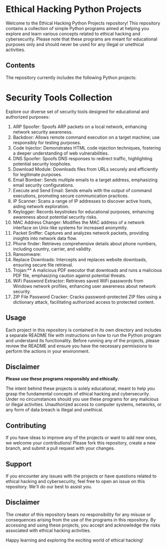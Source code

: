 # Ethical Hacking Python Projects

Welcome to the Ethical Hacking Python Projects repository! This repository contains a collection of simple Python programs aimed at helping you explore and learn various concepts related to ethical hacking and cybersecurity. Please note that these programs are meant for educational purposes only and should never be used for any illegal or unethical activities.

## Contents

The repository currently includes the following Python projects:

# Security Tools Collection

Explore our diverse set of security tools designed for educational and authorized purposes:

1. ARP Spoofer: Spoofs ARP packets on a local network, enhancing network security awareness.
2. Backdoor: Allows remote command execution on a target machine; use responsibly for testing purposes.
3. Code Injector: Demonstrates HTML code injection techniques, fostering a deeper understanding of web vulnerabilities.
4. DNS Spoofer: Spoofs DNS responses to redirect traffic, highlighting potential security loopholes.
5. Download Module: Downloads files from URLs securely and efficiently for legitimate purposes.
6. Email Bomber: Sends multiple emails to a target address, emphasizing email security configurations.
7. Execute and Send Email: Sends emails with the output of command executions, promoting secure communication practices.
8. IP Scanner: Scans a range of IP addresses to discover active hosts, aiding network exploration.
9. Keylogger: Records keystrokes for educational purposes, enhancing awareness about potential security risks.
10. MAC Address Changer: Modifies the MAC address of a network interface on Unix-like systems for increased anonymity.
11. Packet Sniffer: Captures and analyzes network packets, providing insights into network data flow.
12. Phone finder: Retrieves comprehensive details about phone numbers, including country, carrier, and validity.
13. Ransomware: 
14. Replace Downloads: Intercepts and replaces website downloads, ensuring secure file retrieval.
15. Trojan:** A malicious PDF executor that downloads and runs a malicious PDF file, emphasizing caution against potential threats.
16. WiFi Password Extractor: Retrieves saved WiFi passwords from Windows network profiles, enhancing user awareness about network security.
17. ZIP File Password Cracker: Cracks password-protected ZIP files using a dictionary attack, facilitating authorized access to protected content.

## Usage

Each project in this repository is contained in its own directory and includes a separate README file with instructions on how to run the Python program and understand its functionality. Before running any of the projects, please review the README and ensure you have the necessary permissions to perform the actions in your environment.

## Disclaimer

**Please use these programs responsibly and ethically.**

The intent behind these projects is solely educational, meant to help you grasp the fundamental concepts of ethical hacking and cybersecurity. Under no circumstances should you use these programs for any malicious or illegal activities. Unauthorized access to computer systems, networks, or any form of data breach is illegal and unethical.

## Contributing

If you have ideas to improve any of the projects or want to add new ones, we welcome your contributions! Please fork this repository, create a new branch, and submit a pull request with your changes.

## Support

If you encounter any issues with the projects or have questions related to ethical hacking and cybersecurity, feel free to open an issue on this repository. We'll do our best to assist you.

## Disclaimer

The creator of this repository bears no responsibility for any misuse or consequences arising from the use of the programs in this repository. By accessing and using these projects, you accept and acknowledge the risks associated with ethical hacking activities.

Happy learning and exploring the exciting world of ethical hacking!

